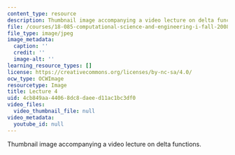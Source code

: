 ```yaml
---
content_type: resource
description: Thumbnail image accompanying a video lecture on delta functions.
file: /courses/18-085-computational-science-and-engineering-i-fall-2008/4cb849aa44068dc8daeed11ac1bc3df0_4.jpg
file_type: image/jpeg
image_metadata:
  caption: ''
  credit: ''
  image-alt: ''
learning_resource_types: []
license: https://creativecommons.org/licenses/by-nc-sa/4.0/
ocw_type: OCWImage
resourcetype: Image
title: Lecture 4
uid: 4cb849aa-4406-8dc8-daee-d11ac1bc3df0
video_files:
  video_thumbnail_file: null
video_metadata:
  youtube_id: null
---
```

Thumbnail image accompanying a video lecture on delta functions.